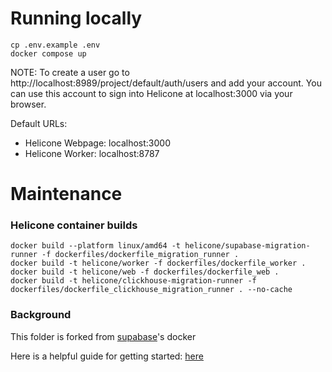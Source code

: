 # Running locally

```
cp .env.example .env
docker compose up
```

NOTE: To create a user go to http://localhost:8989/project/default/auth/users and add your account.
You can use this account to sign into Helicone at localhost:3000 via your browser.

Default URLs:

- Helicone Webpage: localhost:3000
- Helicone Worker: localhost:8787

# Maintenance

### Helicone container builds

```
docker build --platform linux/amd64 -t helicone/supabase-migration-runner -f dockerfiles/dockerfile_migration_runner .
docker build -t helicone/worker -f dockerfiles/dockerfile_worker .
docker build -t helicone/web -f dockerfiles/dockerfile_web .
docker build -t helicone/clickhouse-migration-runner -f dockerfiles/dockerfile_clickhouse_migration_runner . --no-cache
```

### Background

This folder is forked from [supabase](https://github.com/supabase/supabase/tree/master/docker)'s docker

Here is a helpful guide for getting started: [here](https://supabase.com/docs/guides/hosting/docker)
